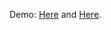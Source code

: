 Demo: [Here](https://www.youtube.com/watch?v=-TLy6ctNBvA) and [Here](https://www.youtube.com/watch?v=-TLy6ctNBvA).
